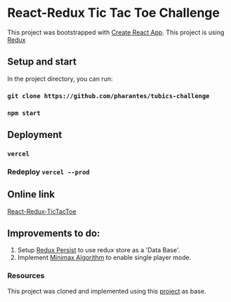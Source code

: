 # React-Redux Tic Tac Toe Challenge

This project was bootstrapped with [Create React App](https://github.com/facebook/create-react-app).
This project is using [Redux](https://redux.js.org/)

## Setup and start

In the project directory, you can run:
### `git clone https://github.com/pharantes/tubics-challenge`
### `npm start`


## Deployment

### `vercel`

### Redeploy `vercel --prod`

## Online link

[React-Redux-TicTacToe](https://tubics-challenge.vercel.app)


## Improvements to do:

1. Setup [Redux Persist](https://www.npmjs.com/package/redux-persist#basic-usage) to use redux store as a 'Data Base'.
2. Implement [Minimax Algorithm](https://www.geeksforgeeks.org/minimax-algorithm-in-game-theory-set-3-tic-tac-toe-ai-finding-optimal-move/) to enable single player mode.

### Resources

This project was cloned and implemented using this [project](https://github.com/codeSTACKr/react-tic-tac-toe-hooks) as base.
